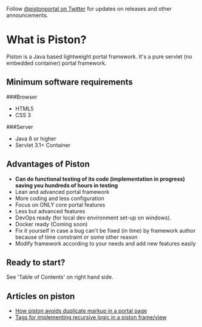 Follow [@pistonportal on Twitter](http://twitter.com/PistonPortal) for updates on releases and other announcements.

# What is Piston?
Piston is a Java based lightweight portal framework. It's a pure servlet (no embedded container) portal framework.

## Minimum software requirements
###Browser
* HTML5
* CSS 3

###Server
* Java 8 or higher
* Servlet 3.1+ Container

## Advantages of Piston
* **Can do functional testing of its code (implementation in progress) saving you hundreds of hours in testing**
* Lean and advanced portal framework
* More coding and less configuration
* Focus on ONLY core portal features
* Less but advanced features
* DevOps ready (for local dev environment set-up on windows). 
* Docker ready (Coming soon)
* Fix it yourself in case a bug can't be fixed (in time) by framework author because of time constraint or some other reason
* Modify framework according to your needs and add new features easily

## Ready to start?
See 'Table of Contents' on right hand side.

## Articles on piston
* [How piston avoids duplicate markup in a portal page](http://pistonportal.wordpress.com/2014/12/12/how-piston-avoids-duplicate-markup-in-a-portal-page)
* [Tags for implementing recursive logic in a piston frame/view](http://pistonportal.wordpress.com/2014/12/12/tags-for-implementing-recursive-logic-in-a-piston-themeview)

